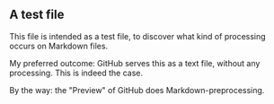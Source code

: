 ## A test file

This file is intended as a test file, to discover what kind of processing occurs on Markdown files.

My preferred outcome: GitHub serves this as a text file, without any processing. This is indeed the case.

By the way: the "Preview" of GitHub does Markdown-preprocessing.
